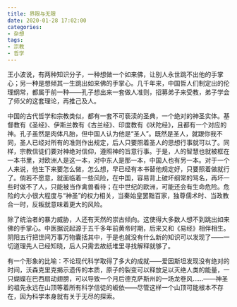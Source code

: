 ```yaml
---
title: 界限与无限
date: 2020-01-28 17:02:00
categories:
- 杂想
tags: 
- 宗教
- 哲学
---
```


王小波说，有两种知识分子，一种想做一个如来佛，让别人永世跳不出他的手掌心；另一种是想倾其一生跳出如来佛的手掌心。几千年来，中国哲人们制定出的伦理纲常，都属于前一种——孔子想出来一套做人准则，招募弟子来受教，弟子学会了师父的这套理论，再推己及人。<!--more-->

中国的古代哲学和宗教类似，都有一套不可亵渎的圣典，一个绝对的神圣实体。基督教有《圣经》、伊斯兰教有《古兰经》、印度教有《吠陀经》，且都有一个对应的神。孔子虽然是肉体凡胎，但中国人认为他是“圣人”。既然是圣人，就跟你我不同，圣人已经对所有的准则作出规定，后人只要照着圣人的思想行事就可以了。同样，宗教信徒们要对神绝对信仰，遵照神的旨意行事。于是，人的智慧也就被框在一本书里，对欧洲人是这一本，对中东人是那一本，中国人也有另一本。对于一个人来说，他生下来要怎么做，怎么想，早已经有本书替他规定好，只要照着做就行了。倘若不愿意，就面临着一些风险，在中国，容易背上破坏纲常的骂名，再坏一些时做不了人，只能被当作禽兽看待；在中世纪的欧洲，可能还会有生命危险。危险的大小很大程度与“神圣”的权力相关，当秦始皇罢黜百家，独尊儒术时、当政教合一时，反叛就意味着更大的风险。

除了统治者的暴力威胁，人还有天然的崇古倾向。这使得大多数人想不到跳出如来佛的手掌心。中医据说起源于五千多年前黄帝时期，后来又和《易经》相伴相生。阴阳五行把世间万事万物囊括其中，于是也就没有什么新的知识可以发现了——一切道理先人已经知晓，后人只需去故纸堆里寻找解释就够了。

有一个形象的比喻：不论现代科学取得了多大的成就——爱因斯坦发现没有绝对的时间，沃森克里克揭示遗传的本质，原子的裂变可以释放足以灭绝人类的能量，一只蝴蝶在巴西扇动翅膀，可以导致一个月后德克萨斯州的一场龙卷风……——神圣的祖先永远在山顶等着所有科学信徒的皈依——尽管这样一个山顶可能根本不存在，因为科学本身就有关于无尽的探索。